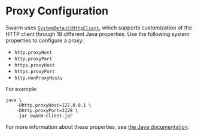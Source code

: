 # Proxy Configuration

Swarm uses
[`SystemDefaultHttpClient`](https://hc.apache.org/httpcomponents-client-ga/httpclient/apidocs/org/apache/http/impl/client/SystemDefaultHttpClient.html),
which supports customization of the HTTP client through 18 different Java
properties. Use the following system properties to configure a proxy:

* `http.proxyHost`
* `http.proxyPort`
* `https.proxyHost`
* `https.proxyPort`
* `http.nonProxyHosts`

For example:

```
java \
    -Dhttp.proxyHost=127.0.0.1 \
    -Dhttp.proxyPort=3128 \
    -jar swarm-client.jar
```

For more information about these properties, see [the Java
documentation](https://docs.oracle.com/javase/8/docs/technotes/guides/net/proxies.html).
